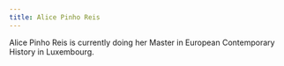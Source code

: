 ```yaml
---
title: Alice Pinho Reis
---
```

Alice Pinho Reis is currently doing her Master in European Contemporary History in Luxembourg.
